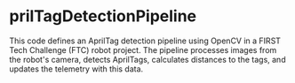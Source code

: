# prilTagDetectionPipeline
This code defines an AprilTag detection pipeline using OpenCV in a FIRST Tech Challenge (FTC) robot project. The pipeline processes images from the robot's camera, detects AprilTags, calculates distances to the tags, and updates the telemetry with this data.
